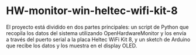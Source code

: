# HW-monitor-win-heltec-wifi-kit-8
El proyecto está dividido en dos partes principales: un script de Python que recopila los datos del sistema utilizando OpenHardwareMonitor y los envía a través del puerto serial a la placa Heltec WiFi Kit 8, y un sketch de Arduino que recibe los datos y los muestra en el display OLED.

